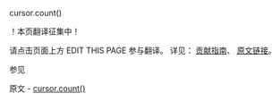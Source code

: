  cursor.count()

 ！本页翻译征集中！

请点击页面上方 EDIT THIS PAGE 参与翻译。
详见：
[贡献指南]( https://github.com/JinMuInfo/MongoDB-Manual-zh/blob/master/CONTRIBUTING.md )、
[原文链接](  https://docs.mongodb.com/manual/reference/method/cursor.count/  )。

 参见

原文 - [cursor.count()]( https://docs.mongodb.com/manual/reference/method/cursor.count/ )


